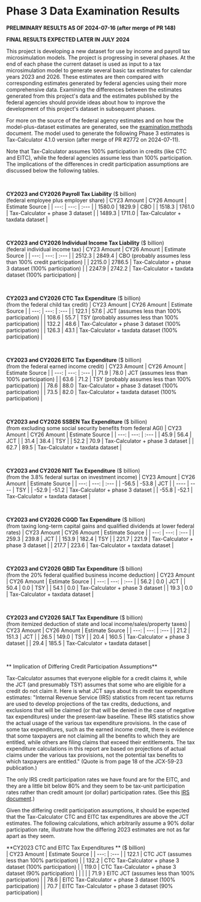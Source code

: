Phase 3 Data Examination Results
================================

**PRELIMINARY RESULTS AS OF 2024-07-16 (after merge of PR 148)**

**FINAL RESULTS EXPECTED LATER IN JULY 2024**

This project is developing a new dataset for use by income and payroll
tax microsimulation models.  The project is progressing in several
phases.  At the end of each phase the current dataset is used as input
to a tax microsimulation model to generate several basic tax
estimates for calendar years 2023 and 2026.  These estimates are
then compared with corresponding estimates generated by federal
agencies using their more comprehensive data.  Examining the
differences between the estimates generated from this project's data
and the estimates published by the federal agencies should provide
ideas about how to improve the development of this project's dataset
in subsequent phases.

For more on the source of the federal agency estimates and on how the
model-plus-dataset estimates are generated, see the [examination
methods](./methods.md) document.  The model used to generate the
following Phase 3 estimates is Tax-Calculator 4.1.0 version (after
merge of PR #2772 on 2024-07-11).

Note that Tax-Calculator assumes 100% participation in credits (like
CTC and EITC), while the federal agencies assume less than 100%
participation.  The implications of the differences in credit
participation assumptions are discussed below the following tables.

<br>

**CY2023 and CY2026 Payroll Tax Liability** ($ billion)<br>
(federal employee plus employer share)
| CY23 Amount | CY26 Amount | Estimate Source |
| ---:   | ---:   | :---   |
| 1580.0 | 1829.9 | CBO    |
| 1518.3 | 1761.0 | Tax-Calculator + phase 3 dataset |
| 1489.3 | 1711.0 | Tax-Calculator + taxdata dataset |

<br>

**CY2023 and CY2026 Individual Income Tax Liability** ($ billion)<br>
(federal individual income tax)
| CY23 Amount | CY26 Amount | Estimate Source |
| ---:   | ---:   | :---   |
| 2512.3 | 2849.4 | CBO (probably assumes less than 100% credit participation) |
| 2215.0 | 2786.5 | Tax-Calculator + phase 3 dataset (100% participation) |
| 2247.9 | 2742.2 | Tax-Calculator + taxdata dataset (100% participation) |

<br>

**CY2023 and CY2026 CTC Tax Expenditure** ($ billion)<br>
(from the federal child tax credit)
| CY23 Amount | CY26 Amount | Estimate Source |
| ---:   | ---:   | :---   |
| 122.1  | 57.6   | JCT (assumes less than 100% participation) |
| 108.6  | 55.7   | TSY (probably assumes less than 100% participation) |
| 132.2  | 48.6   | Tax-Calculator + phase 3 dataset (100% participation) |
| 126.3  | 43.1   | Tax-Calculator + taxdata dataset (100% participation) |

<br>

**CY2023 and CY2026 EITC Tax Expenditure** ($ billion)<br>
(from the federal earned income credit)
| CY23 Amount | CY26 Amount | Estimate Source |
| ---:   | ---:   | :---   |
| 71.9   | 78.0   | JCT (assumes less than 100% participation) |
| 63.6   | 71.2   | TSY (probably assumes less than 100% participation) |
| 78.6   | 88.0   | Tax-Calculator + phase 3 dataset (100% participation) |
| 73.5   | 82.0   | Tax-Calculator + taxdata dataset (100% participation) |

<br>

**CY2023 and CY2026 SSBEN Tax Expenditure** ($ billion)<br>
(from excluding some social security benefits from federal AGI)
| CY23 Amount | CY26 Amount | Estimate Source |
| ---:   | ---:   | :---   |
| 45.9   |  56.4  | JCT    |
| 31.4   |  38.4  | TSY    |
| 52.2   |  70.9  | Tax-Calculator + phase 3 dataset |
| 62.7   |  89.5  | Tax-Calculator + taxdata dataset |

<br>

**CY2023 and CY2026 NIIT Tax Expenditure** ($ billion)<br>
(from the 3.8% federal surtax on investment income)
| CY23 Amount | CY26 Amount | Estimate Source |
| ---:   | ---:   | :---   |
| -56.5  | -53.8  | JCT    |
|  ----  |  ----  | TSY    |
| -52.9  | -51.2  | Tax-Calculator + phase 3 dataset |
| -55.8  | -52.1  | Tax-Calculator + taxdata dataset |

<br>

**CY2023 and CY2026 CGQD Tax Expenditure** ($ billion)<br>
(from taxing long-term capital gains and qualified dividends at lower federal rates)
| CY23 Amount | CY26 Amount | Estimate Source |
| ---:   | ---:   | :---   |
| 259.3  | 239.8  | JCT    |
| 153.9  | 182.4  | TSY    |
| 221.7  | 221.9  | Tax-Calculator + phase 3 dataset |
| 217.7  | 223.6  | Tax-Calculator + taxdata dataset |

<br>

**CY2023 and CY2026 QBID Tax Expenditure** ($ billion)<br>
(from the 20% federal qualified business income deduction)
| CY23 Amount | CY26 Amount | Estimate Source |
| ---:   | ---:   | :---   |
| 56.2   |  0.0   | JCT    |
| 50.4   |  0.0   | TSY    |
| 54.1   |  0.0   | Tax-Calculator + phase 3 dataset |
| 19.3   |  0.0   | Tax-Calculator + taxdata dataset |

<br>

**CY2023 and CY2026 SALT Tax Expenditure** ($ billion)<br>
(from itemized deduction of state and local income/sales/property taxes)
| CY23 Amount | CY26 Amount | Estimate Source |
| ---:   | ---:   | :---   |
|  21.2  | 151.3  | JCT    |
|  26.5  | 149.0  | TSY    |
|  20.4  | 160.5  | Tax-Calculator + phase 3 dataset |
|  29.4  | 185.5  | Tax-Calculator + taxdata dataset |

<br>

** Implication of Differing Credit Participation Assumptions**

Tax-Calculator assumes that everyone eligible for a credit claims it,
while the JCT (and presumably TSY) assumes that some who are eligible
for a credit do not claim it.  Here is what JCT says about its credit
tax expenditure estimates: "Internal Revenue Service (IRS) statistics
from recent tax returns are used to develop projections of the tax
credits, deductions, and exclusions that will be claimed (or that will
be denied in the case of negative tax expenditures) under the
present-law baseline.  These IRS statistics show the actual usage of
the various tax expenditure provisions.  In the case of some tax
expenditures, such as the earned income credit, there is evidence that
some taxpayers are not claiming all the benefits to which they are
entitled, while others are filing claims that exceed their
entitlements.  The tax expenditure calculations in this report are
based on projections of actual claims under the various tax
provisions, not the potential tax benefits to which taxpayers are
entitled." (Quote is from page 18 of the JCX-59-23 publication.)

The only IRS credit participation rates we have found are for the
EITC, and they are a little bit below 80% and they seem to be tax-unit
participation rates rather than credit amount (or dollar)
participation rates.  (See this [IRS
document](https://www.eitc.irs.gov/eitc-central/participation-rate-by-state/eitc-participation-rate-by-states).)

Given the differing credit participation assumptions, it should be
expected that the Tax-Calculator CTC and EITC tax expenditures are
above the JCT estimates.  The following calculations, which
arbitrarily assume a 90% dollar participation rate, illustrate how
the differing 2023 estimates are not as far apart as they seem.


**CY2023 CTC and EITC Tax Expenditures ** ($ billion)<br>
| CY23 Amount | Estimate Source |
| ---:   | :---   |
| 122.1  | CTC JCT (assumes less than 100% participation) |
| 132.2  | CTC Tax-Calculator + phase 3 dataset (100% participation) |
| 119.0  | CTC Tax-Calculator + phase 3 dataset (90% participation) |
|        |                                                          |
| 71.9   } EITC JCT (assumes less than 100% participation) |
| 78.6   | EITC Tax-Calculator + phase 3 dataset (100% participation) |
| 70.7   | EITC Tax-Calculator + phase 3 dataset (90% participation) |

<br>
